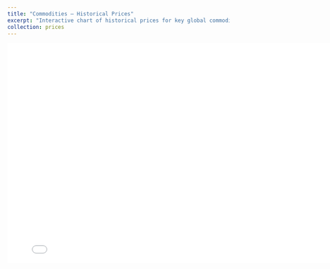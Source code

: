```yaml
---
title: "Commodities – Historical Prices"
excerpt: "Interactive chart of historical prices for key global commodities including oil, gold, natural gas, grains, and metals. Data sourced from Yahoo Finance.<br/>"
collection: prices
---
```


<iframe src="{{ '/assets/charts/commodities.html' | relative_url }}" width="800" height="500" frameborder="0"></iframe>
